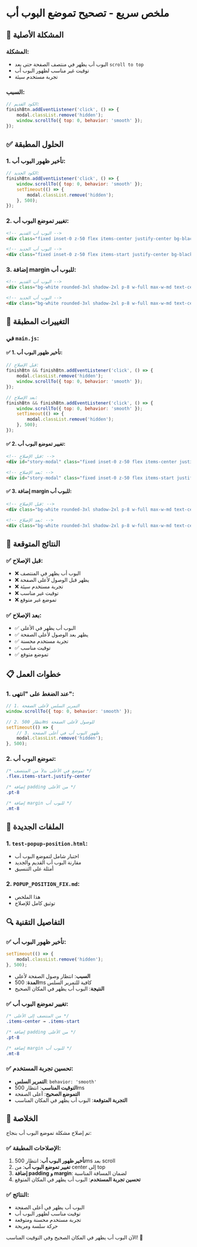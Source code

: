 # ملخص سريع - تصحيح تموضع البوب أب

## 🚨 المشكلة الأصلية

### المشكلة:
- البوب أب يظهر في منتصف الصفحة حتى بعد `scroll to top`
- توقيت غير مناسب لظهور البوب أب
- تجربة مستخدم سيئة

### السبب:
```javascript
// الكود القديم:
finishBtn.addEventListener('click', () => { 
    modal.classList.remove('hidden'); 
    window.scrollTo({ top: 0, behavior: 'smooth' });
});
```

## ✅ الحلول المطبقة

### 1. تأخير ظهور البوب أب:
```javascript
// الكود الجديد:
finishBtn.addEventListener('click', () => { 
    window.scrollTo({ top: 0, behavior: 'smooth' });
    setTimeout(() => {
        modal.classList.remove('hidden'); 
    }, 500);
});
```

### 2. تغيير تموضع البوب أب:
```html
<!-- البوب أب القديم -->
<div class="fixed inset-0 z-50 flex items-center justify-center bg-black/40 hidden">

<!-- البوب أب الجديد -->
<div class="fixed inset-0 z-50 flex items-start justify-center bg-black/40 hidden pt-8">
```

### 3. إضافة margin للبوب أب:
```html
<!-- البوب أب القديم -->
<div class="bg-white rounded-3xl shadow-2xl p-8 w-full max-w-md text-center relative animate-fade-in-up">

<!-- البوب أب الجديد -->
<div class="bg-white rounded-3xl shadow-2xl p-8 w-full max-w-md text-center relative animate-fade-in-up mt-8">
```

## 🔧 التغييرات المطبقة

### في `main.js`:

#### ✅ 1. تأخير ظهور البوب أب:
```javascript
// قبل الإصلاح:
finishBtn && finishBtn.addEventListener('click', () => { 
    modal.classList.remove('hidden'); 
    window.scrollTo({ top: 0, behavior: 'smooth' });
});

// بعد الإصلاح:
finishBtn && finishBtn.addEventListener('click', () => { 
    window.scrollTo({ top: 0, behavior: 'smooth' });
    setTimeout(() => {
        modal.classList.remove('hidden'); 
    }, 500);
});
```

#### ✅ 2. تغيير تموضع البوب أب:
```html
<!-- قبل الإصلاح: -->
<div id="story-modal" class="fixed inset-0 z-50 flex items-center justify-center bg-black/40 hidden">

<!-- بعد الإصلاح: -->
<div id="story-modal" class="fixed inset-0 z-50 flex items-start justify-center bg-black/40 hidden pt-8">
```

#### ✅ 3. إضافة margin للبوب أب:
```html
<!-- قبل الإصلاح: -->
<div class="bg-white rounded-3xl shadow-2xl p-8 w-full max-w-md text-center relative animate-fade-in-up">

<!-- بعد الإصلاح: -->
<div class="bg-white rounded-3xl shadow-2xl p-8 w-full max-w-md text-center relative animate-fade-in-up mt-8">
```

## 🎯 النتائج المتوقعة

### ✅ قبل الإصلاح:
- ❌ البوب أب يظهر في المنتصف
- ❌ يظهر قبل الوصول لأعلى الصفحة
- ❌ تجربة مستخدم سيئة
- ❌ توقيت غير مناسب
- ❌ تموضع غير متوقع

### ✅ بعد الإصلاح:
- ✅ البوب أب يظهر في الأعلى
- ✅ يظهر بعد الوصول لأعلى الصفحة
- ✅ تجربة مستخدم محسنة
- ✅ توقيت مناسب
- ✅ تموضع متوقع

## 📋 خطوات العمل

### 1. عند الضغط على "انتهى":
```javascript
// 1. التمرير السلس لأعلى الصفحة
window.scrollTo({ top: 0, behavior: 'smooth' });

// 2. انتظار 500ms للوصول لأعلى الصفحة
setTimeout(() => {
    // 3. ظهور البوب أب في أعلى الصفحة
    modal.classList.remove('hidden'); 
}, 500);
```

### 2. تموضع البوب أب:
```css
/* تموضع في الأعلى بدلاً من المنتصف */
.flex.items-start.justify-center

/* إضافة padding من الأعلى */
.pt-8

/* إضافة margin للبوب أب */
.mt-8
```

## 📁 الملفات الجديدة

### 1. `test-popup-position.html`:
- اختبار شامل لتموضع البوب أب
- مقارنة البوب أب القديم والجديد
- أمثلة على التنسيق

### 2. `POPUP_POSITION_FIX.md`:
- هذا الملخص
- توثيق كامل للإصلاح

## 🔍 التفاصيل التقنية

### ✅ تأخير ظهور البوب أب:
```javascript
setTimeout(() => {
    modal.classList.remove('hidden'); 
}, 500);
```
- **السبب**: انتظار وصول الصفحة لأعلى
- **المدة**: 500ms كافية للتمرير السلس
- **النتيجة**: البوب أب يظهر في المكان الصحيح

### ✅ تغيير تموضع البوب أب:
```css
/* من المنتصف إلى الأعلى */
.items-center → .items-start

/* إضافة padding من الأعلى */
.pt-8

/* إضافة margin للبوب أب */
.mt-8
```

### ✅ تحسين تجربة المستخدم:
- **التمرير السلس**: `behavior: 'smooth'`
- **التوقيت المناسب**: انتظار 500ms
- **التموضع الصحيح**: أعلى الصفحة
- **التجربة المتوقعة**: البوب أب يظهر في المكان المناسب

## 🎉 الخلاصة

تم إصلاح مشكلة تموضع البوب أب بنجاح:

### ✅ الإصلاحات المطبقة:
1. **تأخير ظهور البوب أب**: انتظار 500ms بعد scroll
2. **تغيير تموضع البوب أب**: من center إلى top
3. **إضافة padding و margin**: لضمان المسافة المناسبة
4. **تحسين تجربة المستخدم**: البوب أب يظهر في المكان المتوقع

### ✅ النتائج:
- البوب أب يظهر في أعلى الصفحة
- توقيت مناسب لظهور البوب أب
- تجربة مستخدم محسنة ومتوقعة
- حركة سلسة ومريحة

الآن البوب أب يظهر في المكان الصحيح وفي التوقيت المناسب! 🚀 